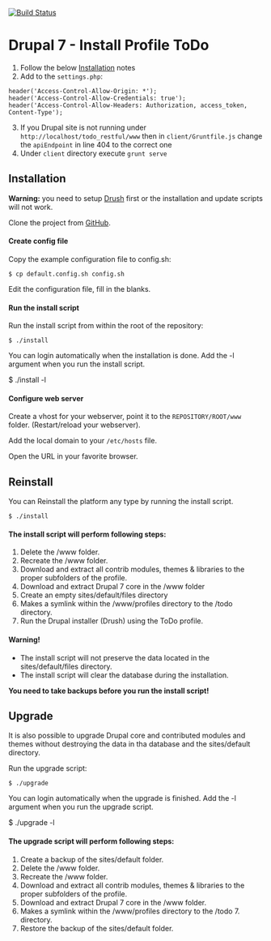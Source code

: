[![Build Status](https://travis-ci.org/Gizra/todo_restful.svg)](https://travis-ci.org/Gizra/todo_restful)

# Drupal 7 - Install Profile ToDo

1. Follow the below [Installation](https://github.com/Gizra/todo_restful#installation) notes
2. Add to the ``settings.php``:
```
header('Access-Control-Allow-Origin: *');
header('Access-Control-Allow-Credentials: true');
header('Access-Control-Allow-Headers: Authorization, access_token, Content-Type');
```
3. If you Drupal site is not running under ``http://localhost/todo_restful/www`` then in ``client/Gruntfile.js`` 
  change the ``apiEndpoint`` in line 404 to the correct one
4. Under ``client`` directory execute ``grunt serve``

## Installation

**Warning:** you need to setup [Drush](https://github.com/drush-ops/drush)
first or the installation and update scripts will not work.

Clone the project from [GitHub](https://github.com/Gizra/todo_restful).

#### Create config file

Copy the example configuration file to config.sh:

	$ cp default.config.sh config.sh

Edit the configuration file, fill in the blanks.


#### Run the install script

Run the install script from within the root of the repository:

	$ ./install

You can login automatically when the installation is done. Add the -l argument
when you run the install script.

  $ ./install -l


#### Configure web server

Create a vhost for your webserver, point it to the `REPOSITORY/ROOT/www` folder.
(Restart/reload your webserver).

Add the local domain to your ```/etc/hosts``` file.

Open the URL in your favorite browser.



## Reinstall

You can Reinstall the platform any type by running the install script.

	$ ./install


#### The install script will perform following steps:

1. Delete the /www folder.
2. Recreate the /www folder.
3. Download and extract all contrib modules, themes & libraries to the proper
   subfolders of the profile.
4. Download and extract Drupal 7 core in the /www folder
5. Create an empty sites/default/files directory
6. Makes a symlink within the /www/profiles directory to the /todo
   directory.
7. Run the Drupal installer (Drush) using the ToDo profile.

#### Warning!

* The install script will not preserve the data located in the
  sites/default/files directory.
* The install script will clear the database during the installation.

**You need to take backups before you run the install script!**



## Upgrade

It is also possible to upgrade Drupal core and contributed modules and themes
without destroying the data in tha database and the sites/default directory.

Run the upgrade script:

	$ ./upgrade

You can login automatically when the upgrade is finished. Add the -l argument
when you run the upgrade script.

  $ ./upgrade -l


#### The upgrade script will perform following steps:

1. Create a backup of the sites/default folder.
2. Delete the /www folder.
3. Recreate the /www folder.
4. Download and extract all contrib modules, themes & libraries to the proper
   subfolders of the profile.
5. Download and extract Drupal 7 core in the /www folder.
6. Makes a symlink within the /www/profiles directory to the
   /todo 7. directory.
7. Restore the backup of the sites/default folder.
